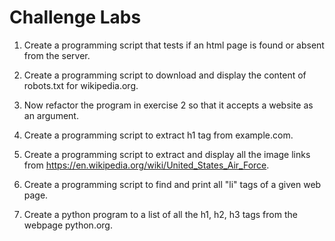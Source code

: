 # Challenge Labs

1. Create a programming script that tests if an html page is found or absent from the server.

2. Create a programming script to download and display the content of robots.txt for wikipedia.org.

3. Now refactor the program in exercise 2 so that it accepts a website as an argument. 

4. Create a programming script to extract h1 tag from example.com.

5. Create a programming script to extract and display all the image links from https://en.wikipedia.org/wiki/United_States_Air_Force.

6. Create a programming script to find and print all "li" tags of a given web page.

7. Create a python program to a list of all the h1, h2, h3 tags from the webpage python.org.
